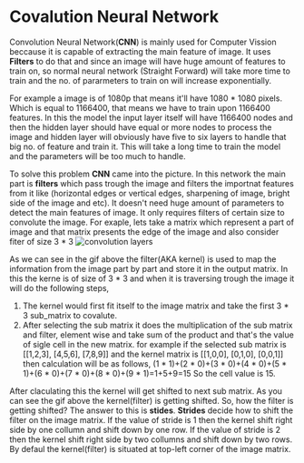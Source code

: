 # Covalution Neural Network
  Convolution Neural Network(**CNN**) is mainly used for Computer Vission beccause it is capable of extracting the main feature of image.
  It uses **Filters** to do that and since an image will have huge amount of features to train on, so normal neural network (Straight Forward) will     take more time to train and the no. of pararmeters to train on will increase exponentially.
  
  For example a image is of 1080p that means it'll have 1080 * 1080 pixels. Which is equal to 1166400, that means we have to train upon 1166400         features. In this the model the input layer itself will have 1166400 nodes and then the hidden layer should have equal or more nodes to process       the image and hidden layer will obviously have five to six layers to handle that big no. of feature and train it. This will take a long time to       train the model and the parameters will be too much to handle.
    
  To solve this problem **CNN** came into the picture. In this network the main part is **filters** which pass trough the image and filters the         importnat features from it like (horizontal edges or vertical edges, sharpening of image, bright side of the image and etc).
  It doesn't need huge amount of parameters to detect the main features of image. It only requires filters of certain size to convolute the image. 
  For exaple, lets take a matrix which represent a part of image and that matrix presents the edge of the image and also consider  fiter of size 
  3 * 3
  ![convolution layers](https://i.stack.imgur.com/uEoXw.gif)
  
  As we can see in the gif above the filter(AKA kernel) is used to map the information from the image part by part and store it in the output matrix.
  In this the kerne is of size of 3 * 3 and when it is traversing trough the image it will do the following steps,
  1. The kernel would first fit itself to the image matrix and take the first 3 * 3 sub_matrix to covalute.
  2. After selecting the sub matrix it does the multiplication of the sub matrix and filter, element wise and take sum of the product and that's the      value of sigle cell in the new matrix.
  for example if the selected sub matrix is 
  [[1,2,3],
    [4,5,6],
    [7,8,9]]
  and the kernel matrix is 
  [[1,0,0],
   [0,1,0],
   [0,0,1]]
   then calculation will be as follows,
   (1 * 1)+(2 * 0)+(3 * 0)+(4 * 0)+(5 * 1)+(6 * 0)+(7 * 0)+(8 * 0)+(9 * 1)=1+5+9=15
   So the cell value is 15.
   
   After claculating this the kernel will get shifted to next sub matrix.
   As you can see the gif above the kernel(filter) is getting shifted. So, how the filter is getting shifted? The answer to this is **stides**.
   **Strides** decide how to shift the filter on the image matrix. 
   If the value of stride is 1 then the kernel shift right side by one collumn and shift down by one row.
   If the value of stride is 2 then the kernel shift right side by two collumns and shift down by two rows.
   By defaul the kernel(filter) is situated at top-left corner of the image matrix.
   
  
